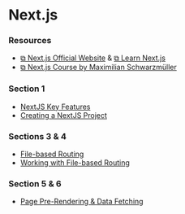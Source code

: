 # Next.js

### Resources

- [&#10697; Next.js Official Website](https://nextjs.org/) & [&#10697; Learn Next.js](https://nextjs.org/learn/foundations/about-nextjs)
- [&#10697; Next.js Course by Maximilian Schwarzmüller](https://www.udemy.com/course/nextjs-react-the-complete-guide/)

### Section 1

- [NextJS Key Features](./nextjs-key-features.md)
- [Creating a NextJS Project](./create-nextjs.md)

### Sections 3 & 4

- [File-based Routing](./file-based-routing.md)
- [Working with File-based Routing](./file-based-routing-code.md)

### Section 5 & 6

- [Page Pre-Rendering & Data Fetching](./draft.md)

<br>
